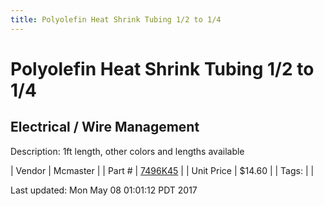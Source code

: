 ```yaml
---
title: Polyolefin Heat Shrink Tubing 1/2 to 1/4
---
```


# Polyolefin Heat Shrink Tubing 1/2 to 1/4
## Electrical / Wire Management
Description: 	1ft length, other colors and lengths available 

| Vendor | Mcmaster | 
| Part # | [7496K45](https://www.mcmaster.com/#7496K45) | 
| Unit Price | $14.60 | 
| Tags: |  | 

Last updated: Mon May 08 01:01:12 PDT 2017